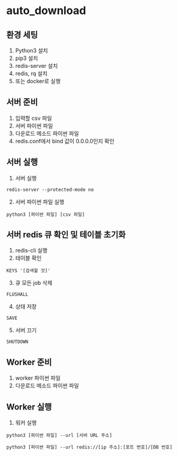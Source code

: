# auto_download

환경 세팅
-----

1. Python3 설치
2. pip3 설치
3. redis-server 설치
4. redis, rq 설치
5. 또는 docker로 실행

서버 준비
-----

1. 입력할 csv 파일
2. 서버 파이썬 파일
3. 다운로드 메소드 파이썬 파일
4. redis.conf에서 bind 값이 0.0.0.0인지 확인

서버 실행
-----

1. 서버 실행
<pre><code>redis-server --protected-mode no</code></pre>
2. 서버 파이썬 파일 실행
<pre><code>python3 [파이썬 파일] [csv 파일]</code></pre>


서버 redis 큐 확인 및 테이블 초기화
-----

1. redis-cli 실행
2. 테이블 확인
<pre><code>KEYS '[검색할 것]'</code></pre>
3. 큐 모든 job 삭제
<pre><code>FLUSHALL</code></pre>
4. 상태 저장
<pre><code>SAVE</code></pre>
5. 서버 끄기
<pre><code>SHUTDOWN</code></pre>


Worker 준비
-----

1. worker 파이썬 파일
2. 다운로드 메소드 파이썬 파일

Worker 실행
-----

1. 워커 실행
<pre><code>python3 [파이썬 파일] --url [서버 URL 주소]</code></pre>
<pre><code>python3 [파이썬 파일] --url redis://[ip 주소]:[포트 번호]/[DB 번호]</code></pre>
